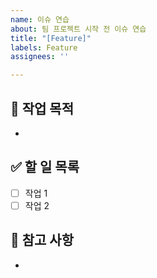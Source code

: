 ```yaml
---
name: 이슈 연습
about: 팀 프로젝트 시작 전 이슈 연습
title: "[Feature]"
labels: Feature
assignees: ''

---
```


## 🧩 작업 목적
-

## ✅ 할 일 목록
- [ ] 작업 1
- [ ] 작업 2

## 📌 참고 사항
-
